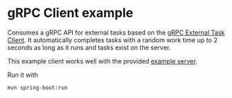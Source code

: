 # gRPC Client example
Consumes a gRPC API for external tasks based on the [gRPC External Task Client](../../client-core).
It automatically completes tasks with a random work time up to 2 seconds as long as it runs and tasks exist on the server.

This example client works well with the provided [example server](../server).

Run it with

```Shell
mvn spring-boot:run
```

